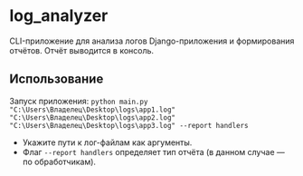# log_analyzer

CLI-приложение для анализа логов Django-приложения и формирования отчётов. Отчёт выводится в консоль.

## Использование

Запуск приложения: 
`python main.py "C:\Users\Владелец\Desktop\logs\app1.log" "C:\Users\Владелец\Desktop\logs\app2.log" "C:\Users\Владелец\Desktop\logs\app3.log" --report handlers`
- Укажите пути к лог-файлам как аргументы.
- Флаг `--report handlers` определяет тип отчёта (в данном случае — по обработчикам).
